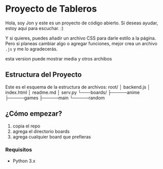 # Proyecto de Tableros

Hola, soy Jon y este es un proyecto de código abierto.
Si deseas ayudar, estoy aquí para escuchar. :)

Y si quieres, puedes añadir un archivo CSS para darle
estilo a la página.
Pero si planeas cambiar algo o agregar funciones,
mejor crea un archivo `.js` y me lo agradecerás.

esta version puede mostrar media y otros archibos

## Estructura del Proyecto

Este es el esquema de la estructura de archivos:
root/
│   backend.js
│   index.html
│   readme.md
│   serv.py
└───boards/
    ├─────anime
    ├─────games
    ├─────main
    └─────random


## ¿Cómo empezar?
1. copia el repo
2. agrega el directorio boards
3. agrega cualquier board que prefieras

### Requisitos

- Python 3.x